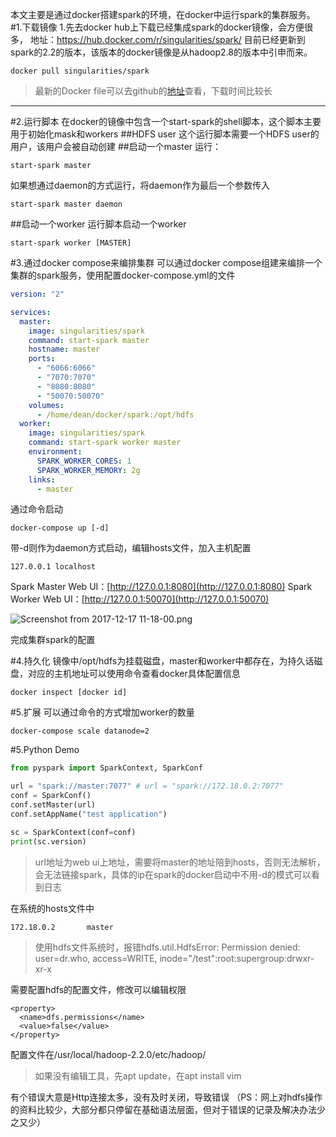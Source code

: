 本文主要是通过docker搭建spark的环境，在docker中运行spark的集群服务。
#1.下载镜像
1.先去docker hub上下载已经集成spark的docker镜像，会方便很多，
地址：https://hub.docker.com/r/singularities/spark/
目前已经更新到spark的2.2的版本，该版本的docker镜像是从hadoop2.8的版本中引申而来。
```shell
docker pull singularities/spark
```
>最新的Docker file可以去github的[地址](https://github.com/SingularitiesCR/spark-docker)查看，下载时间比较长
------
#2.运行脚本
在docker的镜像中包含一个start-spark的shell脚本，这个脚本主要用于初始化mask和workers
##HDFS user
这个运行脚本需要一个HDFS user的用户，该用户会被自动创建
##启动一个master
运行：
```shell
start-spark master
```
如果想通过daemon的方式运行，将daemon作为最后一个参数传入
```shell
start-spark master daemon
```
##启动一个worker
运行脚本启动一个worker
```shell
start-spark worker [MASTER]
```

#3.通过docker compose来编排集群
可以通过docker compose组建来编排一个集群的spark服务，使用配置docker-compose.yml的文件
```yml
version: "2"

services:
  master:
    image: singularities/spark
    command: start-spark master
    hostname: master
    ports:
      - "6066:6066"
      - "7070:7070"
      - "8080:8080"
      - "50070:50070"
    volumes:
      - /home/dean/docker/spark:/opt/hdfs
  worker:
    image: singularities/spark
    command: start-spark worker master
    environment:
      SPARK_WORKER_CORES: 1
      SPARK_WORKER_MEMORY: 2g
    links:
      - master
```
通过命令启动
```shell
docker-compose up [-d]
```
带-d则作为daemon方式启动，编辑hosts文件，加入主机配置
```config
127.0.0.1 localhost
```
Spark Master Web UI：[http://127.0.0.1:8080](http://127.0.0.1:8080)
Spark Worker Web UI：[http://127.0.0.1:50070](http://127.0.0.1:50070)

![Screenshot from 2017-12-17 11-18-00.png](http://upload-images.jianshu.io/upload_images/3111223-13f68ad1d887f488.png?imageMogr2/auto-orient/strip%7CimageView2/2/w/1240)

完成集群spark的配置

#4.持久化
镜像中/opt/hdfs为挂载磁盘，master和worker中都存在，为持久话磁盘，对应的主机地址可以使用命令查看docker具体配置信息
```shell
docker inspect [docker id]
```

#5.扩展
可以通过命令的方式增加worker的数量
```shell
docker-compose scale datanode=2
```
#5.Python Demo
```python
from pyspark import SparkContext, SparkConf

url = "spark://master:7077" # url = "spark://172.18.0.2:7077"
conf = SparkConf()
conf.setMaster(url)
conf.setAppName("test application")

sc = SparkContext(conf=conf)
print(sc.version)
```
>url地址为web ui上地址，需要将master的地址陪到hosts，否则无法解析，会无法链接spark，具体的ip在spark的docker启动中不用-d的模式可以看到日志

在系统的hosts文件中
```shell
172.18.0.2       master
```
>使用hdfs文件系统时，报错hdfs.util.HdfsError: Permission denied: user=dr.who, access=WRITE, inode="/test":root:supergroup:drwxr-xr-x  

需要配置hdfs的配置文件，修改可以编辑权限
```config
<property>  
  <name>dfs.permissions</name>  
  <value>false</value>  
</property>  
```
配置文件在/usr/local/hadoop-2.2.0/etc/hadoop/

>如果没有编辑工具，先apt update，在apt install vim

有个错误大意是Http连接太多，没有及时关闭，导致错误 （PS：网上对hdfs操作的资料比较少，大部分都只停留在基础语法层面，但对于错误的记录及解决办法少之又少）
